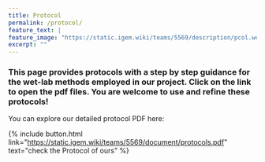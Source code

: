 ```yaml
---
title: Protocol
permalink: /protocol/
feature_text: |
feature_image: "https://static.igem.wiki/teams/5569/description/pcol.webp"
excerpt: ""
---
```


### This page provides protocols with a step by step guidance for the wet-lab methods employed in our project. Click on the link to open the pdf files. You are welcome to use and refine these protocols!

You can explore our detailed protocol PDF here:

{% include button.html link="https://static.igem.wiki/teams/5569/document/protocols.pdf" text="check the Protocol of ours" %}
